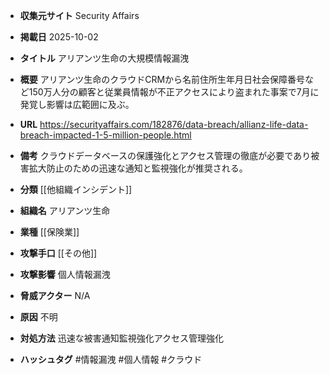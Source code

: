 - **収集元サイト**
Security Affairs

- **掲載日**
2025-10-02

- **タイトル**
アリアンツ生命の大規模情報漏洩

- **概要**
アリアンツ生命のクラウドCRMから名前住所生年月日社会保障番号など150万人分の顧客と従業員情報が不正アクセスにより盗まれた事案で7月に発覚し影響は広範囲に及ぶ。

- **URL**
https://securityaffairs.com/182876/data-breach/allianz-life-data-breach-impacted-1-5-million-people.html

- **備考**
クラウドデータベースの保護強化とアクセス管理の徹底が必要であり被害拡大防止のための迅速な通知と監視強化が推奨される。

- **分類**
[[他組織インシデント]]

- **組織名**
アリアンツ生命

- **業種**
[[保険業]]

- **攻撃手口**
[[その他]]

- **攻撃影響**
個人情報漏洩

- **脅威アクター**
N/A

- **原因**
不明

- **対処方法**
迅速な被害通知監視強化アクセス管理強化

- **ハッシュタグ**
#情報漏洩 #個人情報 #クラウド
